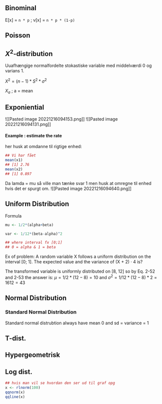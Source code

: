 
## Binominal

E[x] =  `n * p`  ;  v[x] = `n * p * (1-p)`

## Poisson

## $X^2$-distribution  
Uuafhængige normalfordelte stokastiske variable med middelværdi 0 og varians 1.

$X^2 = (n − 1)*S^2*σ^2$

$X_a$ ; a = mean


## Exponiential

![[Pasted image 20221216094153.png]]
![[Pasted image 20221216094131.png]]
#### Example : estimate the rate
her husk at omdanne til rigtige enhed:
```R
## Vi har fået
mean(x1) 
## [1] 2.76 
mean(x2) 
## [1] 0.897
```

Da lamda = mu så ville man tænke svar 1 men husk at omregne til enhed hvis det er spurgt om.
![[Pasted image 20221216094640.png]]





## Uniform Distribution

Formula
```R
mu <- 1/2*(alpha+beta)

var <- 1/12*(beta-alpha)^2

## where interval fx [0;1] 
## 0 = alpha & 1 = beta
```

Ex of problem:
A random variable X follows a uniform distribution on the interval [0; 1]. The expected value and the variance of (X + 2) · 4 is?

The transformed variable is uniformly distributed on [8, 12] so by Eq. 2-52 and 2-53 the answer is: $µ = 1/2*(12 − 8) = 10$ and $σ^2 = 1/12*(12 − 8)*2 = 16 12 = 4 3$



## Normal Distribution

### Standard Normal Distribution

Standard normal distrubtion always have mean 0 and sd = variance = 1

## T-dist.

## Hypergeometrisk 

## Log dist.

```R
## hvis man vil se hvordan den ser ud til graf opg
x <- rlnorm(100) 
qqnorm(x) 
qqline(x)

```

